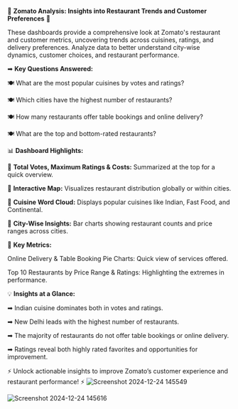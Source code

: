 🍴 **Zomato Analysis: Insights into Restaurant Trends and Customer Preferences** 🍴

These dashboards provide a comprehensive look at Zomato's restaurant and customer metrics, uncovering trends across cuisines, ratings, and delivery preferences. Analyze data to better understand city-wise dynamics, customer choices, and restaurant performance.

➡ **Key Questions Answered:**

🍽️ What are the most popular cuisines by votes and ratings?

🍽️ Which cities have the highest number of restaurants?

🍽️ How many restaurants offer table bookings and online delivery?

🍽️ What are the top and bottom-rated restaurants?

📊 **Dashboard Highlights:**

🌟 **Total Votes, Maximum Ratings & Costs:** Summarized at the top for a quick overview.

🌟 **Interactive Map:** Visualizes restaurant distribution globally or within cities.

🌟 **Cuisine Word Cloud:** Displays popular cuisines like Indian, Fast Food, and Continental.

🌟 **City-Wise Insights:** Bar charts showing restaurant counts and price ranges across cities.

🌟 **Key Metrics:**

Online Delivery & Table Booking Pie Charts: Quick view of services offered.

Top 10 Restaurants by Price Range & Ratings: Highlighting the extremes in performance.

💡 **Insights at a Glance:**

➡ Indian cuisine dominates both in votes and ratings.

➡ New Delhi leads with the highest number of restaurants.

➡ The majority of restaurants do not offer table bookings or online delivery.

➡ Ratings reveal both highly rated favorites and opportunities for improvement.

⚡ Unlock actionable insights to improve Zomato’s customer experience and restaurant performance! ⚡
![Screenshot 2024-12-24 145549](https://github.com/user-attachments/assets/20cf6907-7cec-468a-b807-18e39312d999)

![Screenshot 2024-12-24 145616](https://github.com/user-attachments/assets/f520c8d4-b140-4bb5-af13-a0316657cea1)
